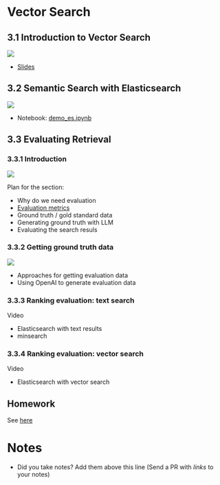 # Vector Search 

## 3.1 Introduction to Vector Search

<a href="https://www.youtube.com/watch?v=C5AWdL3kg1Q&list=PL3MmuxUbc_hIB4fSqLy_0AfTjVLpgjV3R">
  <img src="https://markdown-videos-api.jorgenkh.no/youtube/C5AWdL3kg1Q">
</a>

* [Slides](https://github.com/dataML007/elastic_search/blob/main/Introduction%20to%20Vector%20DB.pdf)


## 3.2 Semantic Search with Elasticsearch

<a href="https://www.youtube.com/watch?v=ptByfB_YcEg&list=PL3MmuxUbc_hIB4fSqLy_0AfTjVLpgjV3R">
  <img src="https://markdown-videos-api.jorgenkh.no/youtube/ptByfB_YcEg">
</a>

* Notebook: [demo_es.ipynb](demo_es.ipynb)


## 3.3 Evaluating Retrieval 

### 3.3.1 Introduction

<a href="https://www.youtube.com/watch?v=APMrUnC_dy0&list=PL3MmuxUbc_hIB4fSqLy_0AfTjVLpgjV3R">
  <img src="https://markdown-videos-api.jorgenkh.no/youtube/APMrUnC_dy0">
</a>

Plan for the section:

* Why do we need evaluation
* [Evaluation metrics](evaluation-metrics.md)
* Ground truth / gold standard data
* Generating ground truth with LLM
* Evaluating the search resuls


### 3.3.2 Getting ground truth data

<a href="https://www.youtube.com/watch?v=bpxi6fKcyLw&list=PL3MmuxUbc_hIB4fSqLy_0AfTjVLpgjV3R">
  <img src="https://markdown-videos-api.jorgenkh.no/youtube/bpxi6fKcyLw">
</a>

* Approaches for getting evaluation data
* Using OpenAI to generate evaluation data

### 3.3.3 Ranking evaluation: text search

Video

* Elasticsearch with text results
* minsearch

### 3.3.4 Ranking evaluation: vector search

Video

* Elasticsearch with vector search


## Homework

See [here](../cohorts/2024/03-vector-search/homework.md)


# Notes

* Did you take notes? Add them above this line (Send a PR with *links* to your notes)
